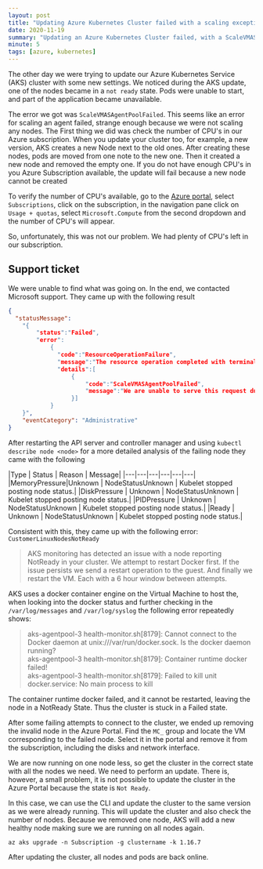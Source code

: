 ```yaml
---
layout: post
title: "Updating Azure Kubernetes Cluster failed with a scaling exception."
date: 2020-11-19
summary: "Updating an Azure Kubernetes Cluster failed, with a ScaleVMASAgentPoolFailed exception. Read on what happened and how you can easily fix this issue."
minute: 5
tags: [azure, kubernetes]
---
```


The other day we were trying to update our Azure Kubernetes Service (AKS) cluster with some new settings. We noticed during the AKS update, one of the nodes became in a `not ready` state. Pods were unable to start, and part of the application became unavailable. 

The error we got was `ScaleVMASAgentPoolFailed`. This seems like an error for scaling an agent failed, strange enough because we were not scaling any nodes. The First thing we did was check the number of CPU's in our Azure subscription. When you update your cluster too, for example, a new version, AKS creates a new Node next to the old ones. After creating these nodes, pods are moved from one note to the new one. Then it created a new node and removed the empty one. If you do not have enough CPU's in you Azure Subscription available, the update will fail because a new node cannot be created

To verify the number of CPU's available, go to the <a href ="https://portal.azure.com">Azure portal</a>, select `Subscriptions`, click on the subscription, in the navigation pane click on `Usage + quotas`, select `Microsoft.Compute` from the second dropdown and the number of CPU's will appear. 

So, unfortunately, this was not our problem. We had plenty of CPU's left in our subscription. 

## Support ticket

We were unable to find what was going on. In the end, we contacted Microsoft support. They came up with the following result

```json
{
  "statusMessage": 
    "{
        "status":"Failed",
        "error":
            { 
              "code":"ResourceOperationFailure",
              "message":"The resource operation completed with terminal provisioning state 'Failed'.",
              "details":[
                  {
                      "code":"ScaleVMASAgentPoolFailed",
                      "message":"We are unable to serve this request due to an internal error, Correlation ID: <GUID>, Operation ID: <GUID, Timestamp: <Timestamp> "
                  }]
            }
    }",
    "eventCategory": "Administrative"
}
```
After restarting the API server and controller manager and using `kubectl describe node <node>` for a more detailed analysis of the failing node they came with the following

|Type          | Status   |  Reason             | Message|
|---|---|---|---|---|---|
|MemoryPressure|Unknown   |  NodeStatusUnknown | Kubelet stopped posting node status.|
|DiskPressure  | Unknown  |  NodeStatusUnknown  | Kubelet stopped posting node status.|
|PIDPressure   | Unknown  |  NodeStatusUnknown  | Kubelet stopped posting node status.|
|Ready         | Unknown  |  NodeStatusUnknown  | Kubelet stopped posting node status.|

Consistent with this, they came up with the following error: `CustomerLinuxNodesNotReady`

>AKS monitoring has detected an issue with a node reporting NotReady in your cluster. We attempt to restart Docker first. If the issue
>persists we send a restart operation to the guest. And finally we restart the VM. Each with a 6 hour window between attempts.

AKS uses a docker container engine on the Virtual Machine to host the, when looking into the docker status and further checking in the `/var/log/messages` and `/var/log/syslog` the following error repeatedly shows:
 
>aks-agentpool-3 health-monitor.sh[8179]: Cannot connect to the Docker daemon at unix:///var/run/docker.sock. Is the docker daemon running?<br/>
>aks-agentpool-3 health-monitor.sh[8179]: Container runtime docker failed!<br/>
>aks-agentpool-3 health-monitor.sh[8179]: Failed to kill unit docker.service: No main process to kill

The container runtime docker failed, and it cannot be restarted, leaving the node in a NotReady State. Thus the cluster is stuck in a Failed state.

After some failing attempts to connect to the cluster, we ended up removing the invalid node in the Azure Portal. 
Find the `MC_`  group and locate the VM corresponding to the failed node. Select it in the portal and remove it from the subscription, including the disks and network interface. 

We are now running on one node less, so get the cluster in the correct state with all the nodes we need. We need to perform an update. There is, however, a small problem, it is not possible to update the cluster in the Azure Portal because the state is `Not Ready`.

In this case, we can use the CLI and update the cluster to the same version as we were already running. This will update the cluster and also check the number of nodes. Because we removed one node, AKS will add a new healthy node making sure we are running on all nodes again.
 
```cli
az aks upgrade -n Subscription -g clustername -k 1.16.7
```
After updating the cluster, all nodes and pods are back online.